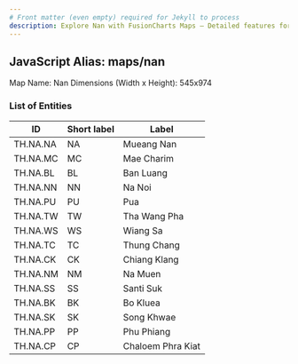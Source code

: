 ```yaml
---
# Front matter (even empty) required for Jekyll to process
description: Explore Nan with FusionCharts Maps – Detailed features for seamless integration. Try now & enhance your data visualization today! 
---
```


## JavaScript Alias: maps/nan

Map Name: Nan
Dimensions (Width x Height): 545x974

### List of Entities

| ID       | Short label | Label             |
| -------- | ----------- | ----------------- |
| TH.NA.NA | NA          | Mueang Nan        |
| TH.NA.MC | MC          | Mae Charim        |
| TH.NA.BL | BL          | Ban Luang         |
| TH.NA.NN | NN          | Na Noi            |
| TH.NA.PU | PU          | Pua               |
| TH.NA.TW | TW          | Tha Wang Pha      |
| TH.NA.WS | WS          | Wiang Sa          |
| TH.NA.TC | TC          | Thung Chang       |
| TH.NA.CK | CK          | Chiang Klang      |
| TH.NA.NM | NM          | Na Muen           |
| TH.NA.SS | SS          | Santi Suk         |
| TH.NA.BK | BK          | Bo Kluea          |
| TH.NA.SK | SK          | Song Khwae        |
| TH.NA.PP | PP          | Phu Phiang        |
| TH.NA.CP | CP          | Chaloem Phra Kiat |
